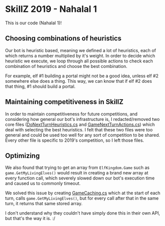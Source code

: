 # SkillZ 2019 - Nahalal 1

This is our code (Nahalal 1)!

## Choosing combinations of heuristics

Our bot is heuristic based, meaning we defined a lot of heuristics, each of which returns a number multiplied by it's weight. In order to decide which heuristic we execute, we loop through all possible actions to check each combination of heuristics and choose the best combination.

For example, elf #1 building a portal might not be a good idea, unless elf #2 somewhere else does a thing. This way, we can know that if elf #2 does that thing, #1 should build a portal.

## Maintaining competitiveness in SkillZ

In order to maintain competitiveness for future competitions, and considering how general our bot's infrastructure is, I redacted/removed two core files ([DoNextTurnHeuristics.cs](https://github.com/ZeroByter/SkillZ-2019/blob/master/Heuristics/DoNextTurnHeuristics.cs) and [GameNextTurnActions.cs]([https://github.com/ZeroByter/SkillZ-2019/blob/master/Heuristics/GameNextTurnActions.cs](https://github.com/ZeroByter/SkillZ-2019/blob/master/Heuristics/GameNextTurnActions.cs))) which deal with selecting the best heuristics. I felt that these two files were too general and could be used too well for any sort of competition to be shared.
Every other file is specific to 2019's competition, so I left those files.

## Optimizing

We also found that trying to get an array from `ElfKingdom.Game` such as `game.GetMyLivingElves()` would result in creating a brand new array at every function call, which severely slowed down our bot's execution time and caused us to commonly timeout.

We solved this issue by creating [GameCaching.cs]([https://github.com/ZeroByter/SkillZ-2019/blob/master/Caching/GameCaching.cs](https://github.com/ZeroByter/SkillZ-2019/blob/master/Caching/GameCaching.cs)) which at the start of each turn, calls `game.GetMyLivingElves()`, but for every call after that in the same turn, it returns that same stored array.

I don't understand why they couldn't have simply done this in their own API, but that's the way it is. :/
